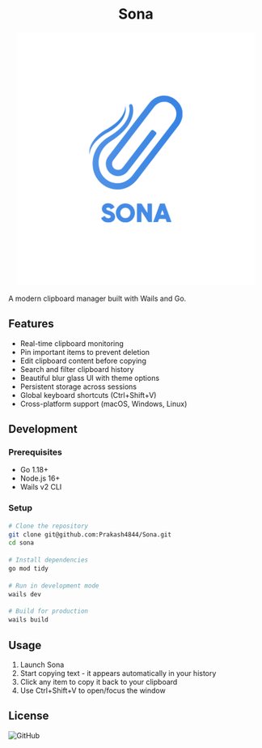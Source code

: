 <div align="center">
  <h1>Sona</h1>
  <img src="build/appicon.png" alt="sona icon" img width="" height="500"/>
</div>

A modern clipboard manager built with Wails and Go.

## Features

- Real-time clipboard monitoring
- Pin important items to prevent deletion
- Edit clipboard content before copying
- Search and filter clipboard history
- Beautiful blur glass UI with theme options
- Persistent storage across sessions
- Global keyboard shortcuts (Ctrl+Shift+V)
- Cross-platform support (macOS, Windows, Linux)

## Development

### Prerequisites
- Go 1.18+
- Node.js 16+
- Wails v2 CLI

### Setup
```bash
# Clone the repository
git clone git@github.com:Prakash4844/Sona.git
cd sona

# Install dependencies
go mod tidy

# Run in development mode
wails dev

# Build for production
wails build
```

## Usage

1. Launch Sona
2. Start copying text - it appears automatically in your history
3. Click any item to copy it back to your clipboard
4. Use Ctrl+Shift+V to open/focus the window

## License
![GitHub](https://img.shields.io/github/license/prakash4844/Sona?style=for-the-badge)

